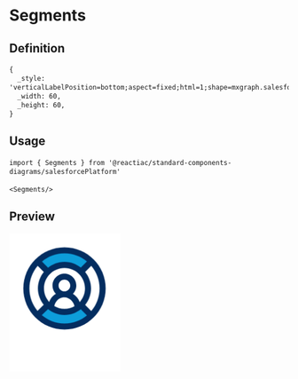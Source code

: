 # Segments

## Definition

```
{
  _style: 'verticalLabelPosition=bottom;aspect=fixed;html=1;shape=mxgraph.salesforce.segments;',
  _width: 60,
  _height: 60,
}
```

## Usage

```
import { Segments } from '@reactiac/standard-components-diagrams/salesforcePlatform'

<Segments/>
```

## Preview

<img src="./segments.png" width="200"/>
